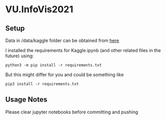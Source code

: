 # VU.InfoVis2021

## Setup
Data in /data/kaggle folder can be obtained from [here](https://www.kaggle.com/yamaerenay/spotify-dataset-19212020-160k-tracks)

I installed the requirements for Kaggle.ipynb (and other related files in the future) using:
```
python3 -m pip install -r requirements.txt
```
But this might differ for you and could be something like
```
pip3 install -r requirements.txt
``` 

## Usage Notes

Please clear jupyter notebooks before committing and pushing